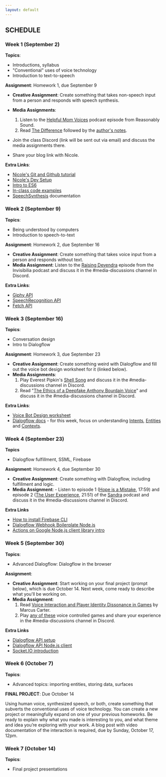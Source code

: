 ```yaml
---
layout: default
---
```


## SCHEDULE

### Week 1 (September 2)

**Topics**:
- Introductions, syllabus
- "Conventional" uses of voice technology
- Introduction to text-to-speech

**Assignment**: Homework 1, due September 9
- **Creative Assignment**: Create something that takes non-speech input from a person and responds with speech synthesis.
- **Media Assignments**: 
  1. Listen to the [Helpful Mom Voices](http://reasonablysound.com/2018/02/27/helpful-mom-voices/) podcast episode from Reasonably Sound.
  2. Read [The Difference](https://qntm.org/difference) followed by the [author's notes](https://qntm.org/adapting). 
   
- Join the class Discord (link will be sent out via email) and discuss the media assignments there.
- Share your blog link with Nicole.
  
**Extra Links**:
- [Nicole's Git and Github tutorial](https://www.youtube.com/watch?v=PdLTopQ253g)
- [Nicole's Dev Setup](https://www.youtube.com/watch?v=9nRyKL4zwDs)
- [Intro to ES6](https://andrew.hedges.name/es6/)
- [In-class code examples](https://github.com/nicolehe/ITP-hello-computer-f21/tree/main/week1-speech-synthesis)
- [SpeechSynthesis](https://developer.mozilla.org/en-US/docs/Web/API/SpeechSynthesis) documentation

### Week 2 (September 9)

**Topics**:
- Being understood by computers
- Introduction to speech-to-text

**Assignment**: Homework 2, due September 16
- **Creative Assignment**: Create something that takes voice input from a person and responds without text.
- **Media Assignment**: Listen to the [Raising Devendra](https://www.npr.org/2019/12/13/787876476/raising-devendra) episode from the Invisibilia podcast and discuss it in the #media-discussions channel in Discord.


**Extra Links**:
- [Giphy API](https://developers.giphy.com/docs/)
- [SpeechRecognition API](https://developer.mozilla.org/en-US/docs/Web/API/SpeechRecognition)
- [Fetch API](https://developer.mozilla.org/en-US/docs/Web/API/Fetch_API/Using_Fetch)


### Week 3 (September 16)

**Topics**:
- Conversation design
- Intro to Dialogflow

**Assignment**: Homework 3, due September 23
- **Creative Assignment**: Create something weird with Dialogflow and fill out the voice bot design worksheet for it (linked below).
- **Media Assignments**: 
  1. Play Everest Pipkin's [Shell Song](https://culture.theodi.org/shellsong/) and discuss it in the #media-discussions channel in Discord.
  2. Read "[The Ethics of a Deepfake Anthony Bourdain Voice](https://www.newyorker.com/culture/annals-of-gastronomy/the-ethics-of-a-deepfake-anthony-bourdain-voice)" and discuss it in the #media-discussions channel in Discord.

**Extra Links**:
- [Voice Bot Design worksheet](https://drive.google.com/file/d/1S4gBVokn8G_iARbn4AoHDFbqQdSPnQrA/view?usp=sharing)
- [Dialogflow docs](https://dialogflow.com/docs) - for this week, focus on understanding [Intents](https://dialogflow.com/docs/intents), [Entities](https://dialogflow.com/docs/entities) and [Contexts](https://dialogflow.com/docs/contexts).

### Week 4 (September 23)

**Topics**
- Dialogflow fulfillment, SSML, Firebase

**Assignment**: Homework 4, due September 30
- **Creative Assignment**: Create something with Dialogflow, including fulfillment and logic.
- **Media Assignment**: - Listen to episode 1 ([Hope is a Mistake](https://www.gimletmedia.com/sandra/1-hope-is-a-mistake#episode-player), 17:59) and episode 2 ([The User Experience](https://www.gimletmedia.com/sandra/2-the-user-experience#episode-player), 21:51) of the [Sandra](https://www.gimletmedia.com/sandra) podcast and discuss it in the #media-discussions channel in Discord.

**Extra Links**
- [How to install Firebase CLI](https://firebase.google.com/docs/cli/)
- [Dialogflow Webhook Boilerplate Node.js](https://github.com/actions-on-google/dialogflow-webhook-boilerplate-nodejs/blob/master/functions/index.js)
- [Actions on Google Node.js client library intro](https://developers.google.com/assistant/conversational/df-asdk/reference/nodejsv2/overview)

### Week 5 (September 30)

**Topics**:
- Advanced Dialogflow: Dialogflow in the browser 

**Assignment**: 
  - **Creative Assignment**: Start working on your final project (prompt below), which is due October 14. Next week, come ready to describe what you'll be working on.
  - **Media Assignment**:
    1. Read [Voice Interaction and Player Identity Dissonance in Games](https://www.gamedeveloper.com/design/voice-interaction-and-player-identity-dissonance-in-games) by Marcus Carter.
    2. Play [any of these](https://itch.io/games/tag-voice-controlled) voice controlled games and share your experience in the #media-discussions channel in Discord.

**Extra Links**
- [Dialogflow API setup](https://cloud.google.com/dialogflow/es/docs/quick/setup)
- [Dialogflow API Node.js client](https://github.com/googleapis/nodejs-dialogflow)
- [Socket.IO introduction](https://socket.io/docs/v3/index.html)

### Week 6 (October 7)

**Topics**:
- Advanced topics: importing entities, storing data, surfaces

**FINAL PROJECT**: Due October 14

Using human voice, synthesized speech, or both, create something that subverts the conventional uses of voice technology. You can create a new project or meaningfully expand on one of your previous homeworks. Be ready to explain why what you made is interesting to you, and what theme and idea you’re exploring with your work. A blog post with video documentation of the interaction is required, due by Sunday, October 17, 12pm. 

### Week 7 (October 14)

**Topics**:
- Final project presentations

